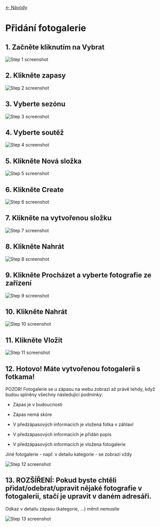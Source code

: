 <title>Přidání fotogalerie</title>

[<- Návody](../index.md)

# Přidání fotogalerie

## 1. Začněte kliknutím na Vybrat

![Step 1 screenshot](https://images.tango.us/workflows/79d495f1-c05a-4f4a-9f04-f49662f74c35/steps/cb7be480-f236-4ce1-bc72-ceeb0aaf234d/2f7bb16f-c22d-41b5-a322-e49100f7cb07.png?crop=focalpoint&fit=crop&fp-x=0.5000&fp-y=0.5000&w=1200)


## 2. Klikněte zapasy

![Step 2 screenshot](https://images.tango.us/workflows/79d495f1-c05a-4f4a-9f04-f49662f74c35/steps/eeac7076-4cee-4ad5-b635-8babed2ef995/c0607f74-be78-40f7-ba21-50022891d322.png?crop=focalpoint&fit=crop&fp-x=0.5000&fp-y=0.5000&w=1200)


## 3. Vyberte sezónu

![Step 3 screenshot](https://images.tango.us/workflows/79d495f1-c05a-4f4a-9f04-f49662f74c35/steps/f01981d6-277b-4c91-9151-738709f32751/7f39cb23-adcb-453e-8aaf-5fdf51d4763c.png?crop=focalpoint&fit=crop&fp-x=0.5000&fp-y=0.5000&w=1200)


## 4. Vyberte soutěž

![Step 4 screenshot](https://images.tango.us/workflows/79d495f1-c05a-4f4a-9f04-f49662f74c35/steps/024588e9-630f-48c0-b44f-42bdbea7bac2/eafd7118-87a8-4b54-8b9b-284f66dafdaa.png?crop=focalpoint&fit=crop&fp-x=0.5000&fp-y=0.5000&w=1200)


## 5. Klikněte Nová složka

![Step 5 screenshot](https://images.tango.us/workflows/79d495f1-c05a-4f4a-9f04-f49662f74c35/steps/3f9bc71d-e4d7-4ee0-a972-972d02cb130a/ce1433ff-417f-4241-8a55-a1b7c457bfb3.png?crop=focalpoint&fit=crop&fp-x=0.5000&fp-y=0.5000&w=1200)


## 6. Klikněte Create

![Step 6 screenshot](https://images.tango.us/workflows/79d495f1-c05a-4f4a-9f04-f49662f74c35/steps/06b1afe0-3114-480b-a348-be5dd907bb70/84d828ef-52b4-4ac4-9bc8-838536287827.png?crop=focalpoint&fit=crop&fp-x=0.4953&fp-y=0.4588&fp-z=2.6907&w=1200)


## 7. Klikněte na vytvořenou složku

![Step 7 screenshot](https://images.tango.us/workflows/79d495f1-c05a-4f4a-9f04-f49662f74c35/steps/df399807-ab79-4fe1-bccb-0c7a78467ddf/b46b3ac9-8c60-4ca4-ac41-99f6af1b37df.png?crop=focalpoint&fit=crop&fp-x=0.5000&fp-y=0.5000&w=1200)


## 8. Klikněte Nahrát

![Step 8 screenshot](https://images.tango.us/workflows/79d495f1-c05a-4f4a-9f04-f49662f74c35/steps/0d42c708-b5eb-4e3c-9c74-4d12fcd3b05d/bf5336fa-31e0-4e03-8f84-97fe75bd90c7.png?crop=focalpoint&fit=crop&fp-x=0.5000&fp-y=0.5000&w=1200)


## 9. Klikněte Procházet a vyberte fotografie ze zařízení

![Step 9 screenshot](https://images.tango.us/workflows/79d495f1-c05a-4f4a-9f04-f49662f74c35/steps/9aa73ddc-a0cc-49ae-858c-bea48903f944/eaf512e0-dce1-45df-b5ef-5d02116e2329.png?crop=focalpoint&fit=crop&fp-x=0.6453&fp-y=0.4931&fp-z=2.0000&w=1200)


## 10. Klikněte Nahrát

![Step 10 screenshot](https://images.tango.us/workflows/79d495f1-c05a-4f4a-9f04-f49662f74c35/steps/3fd59fde-1ce2-4ba5-b356-037525395749/57c3c9b6-34ed-4127-8f3a-8b911d5e7b1b.png?crop=focalpoint&fit=crop&fp-x=0.5000&fp-y=0.5000&w=1200)


## 11. Klikněte Vložit

![Step 11 screenshot](https://images.tango.us/workflows/79d495f1-c05a-4f4a-9f04-f49662f74c35/steps/90090692-e10b-49ad-a5d6-bdc4cc1f3198/0244f04d-b639-4ec6-8eba-2fc860c8b2d4.png?crop=focalpoint&fit=crop&fp-x=0.5000&fp-y=0.5000&w=1200)


## 12. Hotovo! Máte vytvořenou fotogalerii s fotkama!
POZOR! Fotogalerie se u zápasu na webu zobrazí až právě tehdy, když budou splněny všechny následující podmínky:

*   Zápas je v budoucnosti
    
*   Zápas nemá skóre
    
*   V předzápasových informacích je vložená fotka v záhlaví
    
*   V předzápasových informacích je přidán popis
    
*   V předzápasových informacích je vložena fotogalerie
    

Jiné fotogalerie - např. v detailu kategorie - se zobrazí vždy

![Step 12 screenshot](https://images.tango.us/workflows/79d495f1-c05a-4f4a-9f04-f49662f74c35/steps/8d9afaf9-c51a-46e1-ac18-af7778a48c45/d5185b69-693f-4218-a670-719e5bbb5ee2.png?crop=focalpoint&fit=crop&fp-x=0.5000&fp-y=0.5000&w=1200)


## 13. ROZŠÍŘENÍ: Pokud byste chtěli přidat/odebrat/upravit nějaké fotografie v fotogalerii, stačí je upravit v daném adresáři.
Odkaz v detailu zápasu (kategorie, ...) měnit nemusíte

![Step 13 screenshot](https://images.tango.us/workflows/79d495f1-c05a-4f4a-9f04-f49662f74c35/steps/aa689b20-ebba-4c79-9d94-4b55360b53a2/bbfd3f94-15aa-49e3-9244-379d74729a94.png?crop=focalpoint&fit=crop&fp-x=0.5000&fp-y=0.5000&w=1200)
